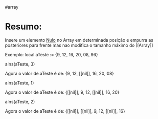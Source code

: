 #array 


# Resumo:
Insere um elemento [Nulo](nil) no Array em determinada posição e empurra as posteriores para frente mas nao modifica o tamanho máximo do [[Array]]



Exemplo:
local aTeste  := {9, 12, 16, 20, 08, 96}

aIns(aTeste, 3)

Agora o valor de aTeste é de:
{9, 12, [[nil]], 16, 20, 08}

aIns(aTeste, 1)

Agora o valor de aTeste é de:
{[[nil]], 9, 12, [[nil]], 16, 20}

aIns(aTeste, 2)

Agora o valor de aTeste é de:
{[[nil]], [[nil]], 9, 12, [[nil]], 16}